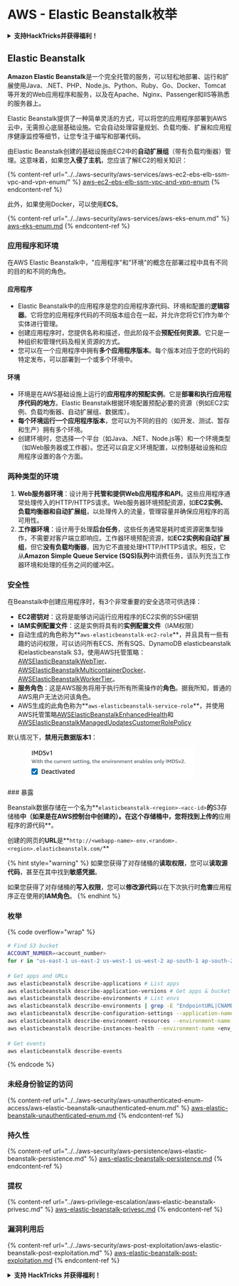 # AWS - Elastic Beanstalk枚举

<details>

<summary><strong>支持HackTricks并获得福利！</strong></summary>

* 如果您想在HackTricks中看到您的公司广告，或者如果您想访问PEASS的最新版本或下载PDF版的HackTricks，请查看[**SUBSCRIPTION PLANS**](https://github.com/sponsors/carlospolop)！
* 获取[**官方PEASS和HackTricks周边产品**](https://peass.creator-spring.com)
* 发现[**PEASS家族**](https://opensea.io/collection/the-peass-family)，我们的独家[**NFT**](https://opensea.io/collection/the-peass-family)收藏品
* **加入** 💬 [**Discord群组**](https://discord.gg/hRep4RUj7f) 或 [**Telegram群组**](https://t.me/peass) 或 **关注**我在**Twitter**上的账号 🐦 [**@carlospolopm**](https://twitter.com/carlospolopm)**.**
* **通过向** [**HackTricks**](https://github.com/carlospolop/hacktricks) **和** [**HackTricks Cloud**](https://github.com/carlospolop/hacktricks-cloud) **github仓库提交PR来分享您的黑客技巧。**

</details>

## Elastic Beanstalk

**Amazon Elastic Beanstalk**是一个完全托管的服务，可以轻松地部署、运行和扩展使用Java、.NET、PHP、Node.js、Python、Ruby、Go、Docker、Tomcat等开发的Web应用程序和服务，以及在Apache、Nginx、Passenger和IIS等熟悉的服务器上。

Elastic Beanstalk提供了一种简单灵活的方式，可以将您的应用程序部署到AWS云中，无需担心底层基础设施。它会自动处理容量规划、负载均衡、扩展和应用程序健康监控等细节，让您专注于编写和部署代码。

由Elastic Beanstalk创建的基础设施由EC2中的**自动扩展组**（带有负载均衡器）管理。这意味着，如果您**入侵了主机**，您应该了解EC2的相关知识：

{% content-ref url="../../aws-security/aws-services/aws-ec2-ebs-elb-ssm-vpc-and-vpn-enum/" %}
[aws-ec2-ebs-elb-ssm-vpc-and-vpn-enum](../../aws-security/aws-services/aws-ec2-ebs-elb-ssm-vpc-and-vpn-enum/)
{% endcontent-ref %}

此外，如果使用Docker，可以使用**ECS**。

{% content-ref url="../../aws-security/aws-services/aws-eks-enum.md" %}
[aws-eks-enum.md](../../aws-security/aws-services/aws-eks-enum.md)
{% endcontent-ref %}

### 应用程序和环境

在AWS Elastic Beanstalk中，"应用程序"和"环境"的概念在部署过程中具有不同的目的和不同的角色。

#### 应用程序

* Elastic Beanstalk中的应用程序是您的应用程序源代码、环境和配置的**逻辑容器**。它将您的应用程序代码的不同版本组合在一起，并允许您将它们作为单个实体进行管理。
* 创建应用程序时，您提供名称和描述，但此阶段不会**预配任何资源**。它只是一种组织和管理代码及相关资源的方式。
* 您可以在一个应用程序中拥有**多个应用程序版本**。每个版本对应于您的代码的特定发布，可以部署到一个或多个环境中。

#### 环境

* 环境是在AWS基础设施上运行的**应用程序的预配实例**。它是**部署和执行应用程序代码的地方**。Elastic Beanstalk根据环境配置预配必要的资源（例如EC2实例、负载均衡器、自动扩展组、数据库）。
* **每个环境运行一个应用程序版本**，您可以为不同的目的（如开发、测试、暂存和生产）拥有多个环境。
* 创建环境时，您选择一个平台（如Java、.NET、Node.js等）和一个环境类型（如Web服务器或工作器）。您还可以自定义环境配置，以控制基础设施和应用程序设置的各个方面。

### 两种类型的环境

1. **Web服务器环境**：设计用于**托管和提供Web应用程序和API**。这些应用程序通常处理传入的HTTP/HTTPS请求。Web服务器环境预配资源，如**EC2实例、负载均衡器和自动扩展组**，以处理传入的流量，管理容量并确保应用程序的高可用性。
2. **工作器环境**：设计用于处理**后台任务**，这些任务通常是耗时或资源密集型操作，不需要对客户端立即响应。工作器环境预配资源，如**EC2实例和自动扩展组**，但它**没有负载均衡器**，因为它不直接处理HTTP/HTTPS请求。相反，它从**Amazon Simple Queue Service (SQS)队列**中消费任务，该队列充当工作器环境和处理的任务之间的缓冲区。

### 安全性

在Beanstalk中创建应用程序时，有3个非常重要的安全选项可供选择：

* **EC2密钥对**：这将是能够访问运行应用程序的EC2实例的SSH密钥
* **IAM实例配置文件**：这是实例将具有的**实例配置文件**（IAM权限）
* 自动生成的角色称为**`aws-elasticbeanstalk-ec2-role`**，并且具有一些有趣的访问权限，可以访问所有ECS、所有SQS、DynamoDB elasticbeanstalk和elasticbeanstalk S3，使用AWS托管策略：[AWSElasticBeanstalkWebTier](https://us-east-1.console.aws.amazon.com/iam/home#/policies/arn:aws:iam::aws:policy/AWSElasticBeanstalkWebTier)、[AWSElasticBeanstalkMulticontainerDocker](https://us-east-1.console.aws.amazon.com/iam/home#/policies/arn:aws:iam::aws:policy/AWSElasticBeanstalkMulticontainerDocker)、[AWSElasticBeanstalkWorkerTier](https://us-east-1.console.aws.amazon.com/iam/home#/policies/arn:aws:iam::aws:policy/AWSElasticBeanstalkWorkerTier)。
* **服务角色**：这是AWS服务将用于执行所有所需操作的**角色**。据我所知，普通的AWS用户无法访问该角色。
* AWS生成的此角色称为**`aws-elasticbeanstalk-service-role`**，并使用AWS托管策略[AWSElasticBeanstalkEnhancedHealth](https://us-east-1.console.aws.amazon.com/iam/home#/policies/arn:aws:iam::aws:policy/service-role/AWSElasticBeanstalkEnhancedHealth)和[AWSElasticBeanstalkManagedUpdatesCustomerRolePolicy](https://us-east-1.console.aws.amazon.com/iamv2/home?region=us-east-1#/roles/details/aws-elasticbeanstalk-service-role?section=permissions)

默认情况下，**禁用元数据版本1**：

<figure><img src="../../../.gitbook/assets/image (18) (1) (2).png" alt=""><figcaption></figcaption></figure>
### 暴露

Beanstalk数据存储在一个名为**`elasticbeanstalk-<region>-<acc-id>`**的**S3存储桶**中（如果是在AWS控制台中创建的）。在这个存储桶中，您将找到上传的**应用程序的源代码**。

创建的网页的**URL**是**`http://<webapp-name>-env.<random>.<region>.elasticbeanstalk.com/`**

{% hint style="warning" %}
如果您获得了对存储桶的**读取权限**，您可以**读取源代码**，甚至在其中找到**敏感凭据**。

如果您获得了对存储桶的**写入权限**，您可以**修改源代码**以在下次执行时**危害**应用程序正在使用的**IAM角色**。
{% endhint %}

### 枚举

{% code overflow="wrap" %}
```bash
# Find S3 bucket
ACCOUNT_NUMBER=<account_number>
for r in "us-east-1 us-east-2 us-west-1 us-west-2 ap-south-1 ap-south-2 ap-northeast-1 ap-northeast-2 ap-northeast-3 ap-southeast-1 ap-southeast-2 ap-southeast-3 ca-central-1 eu-central-1 eu-central-2 eu-west-1 eu-west-2 eu-west-3 eu-north-1 sa-east-1 af-south-1 ap-east-1 eu-south-1 eu-south-2 me-south-1 me-central-1"; do aws s3 ls elasticbeanstalk-$r-$ACCOUNT_NUMBER 2>/dev/null; done

# Get apps and URLs
aws elasticbeanstalk describe-applications # List apps
aws elasticbeanstalk describe-application-versions # Get apps & bucket name with source code
aws elasticbeanstalk describe-environments # List envs
aws elasticbeanstalk describe-environments | grep -E "EndpointURL|CNAME"
aws elasticbeanstalk describe-configuration-settings --application-name <app_name> --environment-name <env_name>
aws elasticbeanstalk describe-environment-resources --environment-name <env_name> # Get env info such as SQS used queues
aws elasticbeanstalk describe-instances-health --environment-name <env_name> # Get the instances of an environment

# Get events
aws elasticbeanstalk describe-events
```
{% endcode %}

### 未经身份验证的访问

{% content-ref url="../../aws-security/aws-unauthenticated-enum-access/aws-elastic-beanstalk-unauthenticated-enum.md" %}
[aws-elastic-beanstalk-unauthenticated-enum.md](../../aws-security/aws-unauthenticated-enum-access/aws-elastic-beanstalk-unauthenticated-enum.md)
{% endcontent-ref %}

### 持久性

{% content-ref url="../../aws-security/aws-persistence/aws-elastic-beanstalk-persistence.md" %}
[aws-elastic-beanstalk-persistence.md](../../aws-security/aws-persistence/aws-elastic-beanstalk-persistence.md)
{% endcontent-ref %}

### 提权

{% content-ref url="../aws-privilege-escalation/aws-elastic-beanstalk-privesc.md" %}
[aws-elastic-beanstalk-privesc.md](../aws-privilege-escalation/aws-elastic-beanstalk-privesc.md)
{% endcontent-ref %}

### 漏洞利用后

{% content-ref url="../../aws-security/aws-post-exploitation/aws-elastic-beanstalk-post-exploitation.md" %}
[aws-elastic-beanstalk-post-exploitation.md](../../aws-security/aws-post-exploitation/aws-elastic-beanstalk-post-exploitation.md)
{% endcontent-ref %}

<details>

<summary><strong>支持 HackTricks 并获得福利！</strong></summary>

* 如果您想在 HackTricks 中看到您的公司广告，或者如果您想访问 PEASS 的最新版本或下载 HackTricks 的 PDF，请查看[**订阅计划**](https://github.com/sponsors/carlospolop)！
* 获取[**官方 PEASS 和 HackTricks 商品**](https://peass.creator-spring.com)
* 发现[**PEASS 家族**](https://opensea.io/collection/the-peass-family)，我们的独家[**NFT**](https://opensea.io/collection/the-peass-family)收藏品
* **加入** 💬 [**Discord 群组**](https://discord.gg/hRep4RUj7f) 或 [**telegram 群组**](https://t.me/peass) 或 **关注**我在 **Twitter** 🐦 [**@carlospolopm**](https://twitter.com/carlospolopm)**。**
* **通过向** [**HackTricks**](https://github.com/carlospolop/hacktricks) **和** [**HackTricks Cloud**](https://github.com/carlospolop/hacktricks-cloud) **github 仓库提交 PR 来分享您的黑客技巧。**

</details>
